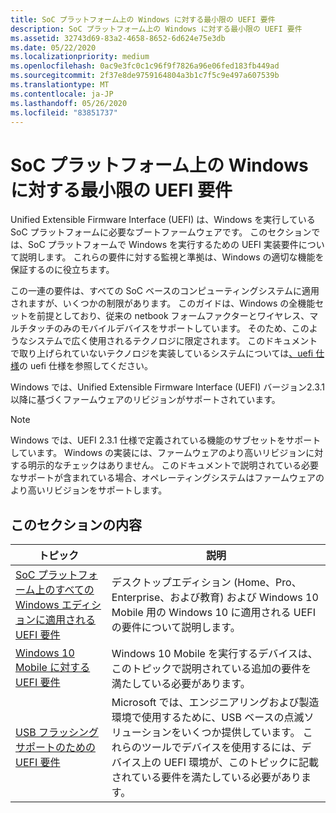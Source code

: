 ```yaml
---
title: SoC プラットフォーム上の Windows に対する最小限の UEFI 要件
description: SoC プラットフォーム上の Windows に対する最小限の UEFI 要件
ms.assetid: 32743d69-83a2-4658-8652-6d624e75e3db
ms.date: 05/22/2020
ms.localizationpriority: medium
ms.openlocfilehash: 0ac9e3fc0c1c96f9f7826a96e06fed183fb449ad
ms.sourcegitcommit: 2f37e8de9759164804a3b1c7f5c9e497a607539b
ms.translationtype: MT
ms.contentlocale: ja-JP
ms.lasthandoff: 05/26/2020
ms.locfileid: "83851737"
---
```

# <a name="minimum-uefi-requirements-for-windows-on-soc-platforms"></a>SoC プラットフォーム上の Windows に対する最小限の UEFI 要件

Unified Extensible Firmware Interface (UEFI) は、Windows を実行している SoC プラットフォームに必要なブートファームウェアです。 このセクションでは、SoC プラットフォームで Windows を実行するための UEFI 実装要件について説明します。 これらの要件に対する監視と準拠は、Windows の適切な機能を保証するのに役立ちます。

この一連の要件は、すべての SoC ベースのコンピューティングシステムに適用されますが、いくつかの制限があります。 このガイドは、Windows の全機能セットを前提としており、従来の netbook フォームファクターとワイヤレス、マルチタッチのみのモバイルデバイスをサポートしています。 そのため、このようなシステムで広く使用されるテクノロジに限定されます。 このドキュメントで取り上げられていないテクノロジを実装しているシステムについては[、uefi 仕様](https://uefi.org/specifications)の uefi 仕様を参照してください。

Windows では、Unified Extensible Firmware Interface (UEFI) バージョン2.3.1 以降に基づくファームウェアのリビジョンがサポートされています。

> [!NOTE]
> Windows では、UEFI 2.3.1 仕様で定義されている機能のサブセットをサポートしています。 Windows の実装には、ファームウェアのより高いリビジョンに対する明示的なチェックはありません。 このドキュメントで説明されている必要なサポートが含まれている場合、オペレーティングシステムはファームウェアのより高いリビジョンをサポートします。

## <a name="in-this-section"></a>このセクションの内容

| トピック | 説明 |
| --- | --- |
| [SoC プラットフォーム上のすべての Windows エディションに適用される UEFI 要件](uefi-requirements-that-apply-to-all-windows-platforms.md) | デスクトップエディション (Home、Pro、Enterprise、および教育) および Windows 10 Mobile 用の Windows 10 に適用される UEFI の要件について説明します。 |
| [Windows 10 Mobile に対する UEFI 要件](uefi-requirements-specific-to-windows-mobile.md) | Windows 10 Mobile を実行するデバイスは、このトピックで説明されている追加の要件を満たしている必要があります。 |
| [USB フラッシング サポートのための UEFI 要件](uefi-requirements-for-usb-flashing-support.md) | Microsoft では、エンジニアリングおよび製造環境で使用するために、USB ベースの点滅ソリューションをいくつか提供しています。 これらのツールでデバイスを使用するには、デバイス上の UEFI 環境が、このトピックに記載されている要件を満たしている必要があります。 |
